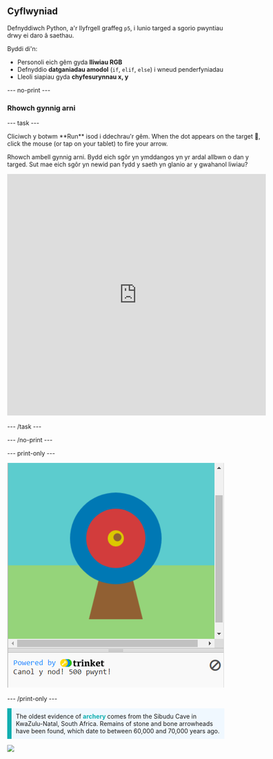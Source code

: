 ## Cyflwyniad

Defnyddiwch Python, a'r llyfrgell graffeg `p5`, i lunio targed a sgorio pwyntiau drwy ei daro â saethau.

Byddi di'n:
 + Personoli eich gêm gyda **lliwiau RGB**
 + Defnyddio **datganiadau amodol** (`if`, `elif`, `else`) i wneud penderfyniadau
 + Lleoli siapiau gyda **chyfesurynnau x, y**

--- no-print ---

### Rhowch gynnig arni

--- task ---

<div style="display: flex; flex-wrap: wrap">
<div style="flex-basis: 175px; flex-grow: 1">  
Cliciwch y botwm **Run** isod i ddechrau'r gêm. When the dot appears on the target 🎯, click the mouse (or tap on your tablet) to fire your arrow. 

Rhowch ambell gynnig arni. Bydd eich sgôr yn ymddangos yn yr ardal allbwn o dan y targed. Sut mae eich sgôr yn newid pan fydd y saeth yn glanio ar y gwahanol liwiau? 
  <iframe src="https://trinket.io/embed/python/f686c82d8a?outputOnly=true" width="600" height="560" frameborder="0" marginwidth="0" marginheight="0" allowfullscreen>
  </iframe>
</div>
</div>

--- /task ---

--- /no-print ---

--- print-only ---

![Completed project.](images/yellow-points.png)

--- /print-only ---

<p style="border-left: solid; border-width:10px; border-color: #0faeb0; background-color: aliceblue; padding: 10px;">
The oldest evidence of <span style="color: #0faeb0; font-weight: bold;"> archery </span> comes from the Sibudu Cave in KwaZulu-Natal, South Africa. Remains of stone and bone arrowheads have been found, which date to between 60,000 and 70,000 years ago. 
</p>

![](http://code.org/api/hour/begin_coderdojo_target.png)
